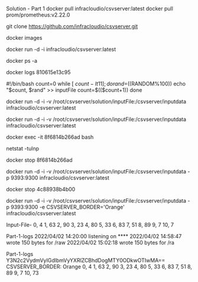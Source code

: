 Solution - Part 1
docker pull infracloudio/csvserver:latest
docker pull prom/prometheus:v2.22.0

git clone https://github.com/infracloudio/csvserver.git

docker images

docker run -d -i infracloudio/csvserver:latest

docker ps -a

docker logs 810615e13c95

#!/bin/bash
count=0
while [ $count -lt 11 ];
do
rand=$((RANDOM%100))
echo "$count, $rand" >> inputFile
count=$(($count+1))
done


docker run -d -i -v /root/csvserver/solution/inputFile:/csvserver/inputdata infracloudio/csvserver:latest

docker run -d -i -v /root/csvserver/solution/inputFile:/csvserver/inputdata infracloudio/csvserver:latest

docker exec -it 8f6814b266ad bash

netstat -tulnp

docker stop 8f6814b266ad 

docker run -d -i -v /root/csvserver/solution/inputFile:/csvserver/inputdata -p 9393:9300 infracloudio/csvserver:latest

docker stop 4c88938b4b00

docker run -d -i -v /root/csvserver/solution/inputFile:/csvserver/inputdata -p 9393:9300 -e CSVSERVER_BORDER='Orange' infracloudio/csvserver:latest

Input-File-
0, 4
1, 63
2, 90
3, 23
4, 80
5, 33
6, 83
7, 51
8, 89
9, 7
10, 7

Part-1-logs
2022/04/02 14:20:00 listening on ****
2022/04/02 14:58:47 wrote 150 bytes for /raw
2022/04/02 15:02:18 wrote 150 bytes for /ra

Part-1-logs
Y3N2c2VydmVyIGdlbmVyYXRlZCBhdDogMTY0ODkwOTIwMA==
CSVSERVER_BORDER: Orange
0,  4
1,  63
2,  90
3,  23
4,  80
5,  33
6,  83
7,  51
8,  89
9,  7
10,  73


